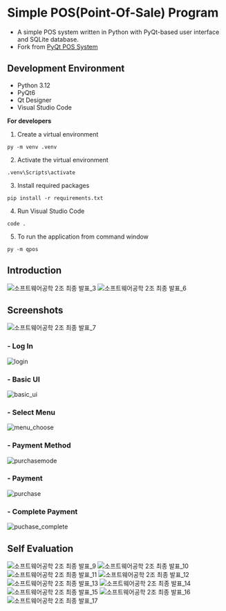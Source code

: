 # Simple POS(Point-Of-Sale) Program

- A simple POS system written in Python with PyQt-based user interface and SQLite database.
- Fork from [PyQt POS System](https://github.com/copolio/PyQt-POS-System)

## Development Environment
- Python 3.12
- PyQt6
- Qt Designer
- Visual Studio Code

**For developers**
1. Create a virtual environment
```
py -m venv .venv
```
2. Activate the virtual environment
```
.venv\Scripts\activate
```
3. Install required packages
```
pip install -r requirements.txt
```
4. Run Visual Studio Code
```
code .
```
5. To run the application from command window
```
py -m qpos
```

## Introduction

![소프트웨어공학 2조 최종 발표_3](https://user-images.githubusercontent.com/55977034/96537162-95c2c800-12d0-11eb-874f-92e39723f541.jpg)
![소프트웨어공학 2조 최종 발표_6](https://user-images.githubusercontent.com/55977034/96537172-978c8b80-12d0-11eb-9654-9742604773de.jpg)

## Screenshots

![소프트웨어공학 2조 최종 발표_7](https://user-images.githubusercontent.com/55977034/96537258-c440a300-12d0-11eb-8455-5c5a08c69a31.jpg)

### - Log In

![login](https://user-images.githubusercontent.com/55977034/96537398-226d8600-12d1-11eb-8ec2-b8bb7748ed20.png)

### - Basic UI

![basic_ui](https://user-images.githubusercontent.com/55977034/96537447-40d38180-12d1-11eb-9af3-e584d1fb965c.png)

### - Select Menu

![menu_choose](https://user-images.githubusercontent.com/55977034/96537495-5d6fb980-12d1-11eb-9381-79aba1157283.png)

### - Payment Method

![purchasemode](https://user-images.githubusercontent.com/55977034/96537537-74aea700-12d1-11eb-9e07-df382558af14.png)

### - Payment

![purchase](https://user-images.githubusercontent.com/55977034/96537575-9019b200-12d1-11eb-8011-3c9c5b6afcae.png)

### - Complete Payment

![puchase_complete](https://user-images.githubusercontent.com/55977034/96537613-a7589f80-12d1-11eb-94f3-ffa23d53e3c8.png)


## Self Evaluation

![소프트웨어공학 2조 최종 발표_9](https://user-images.githubusercontent.com/55977034/96537174-98252200-12d0-11eb-9bbe-60438f43c5b8.jpg)
![소프트웨어공학 2조 최종 발표_10](https://user-images.githubusercontent.com/55977034/96537177-98bdb880-12d0-11eb-8010-849ad4191409.jpg)
![소프트웨어공학 2조 최종 발표_11](https://user-images.githubusercontent.com/55977034/96537178-98bdb880-12d0-11eb-960b-42acbbf10d0d.jpg)
![소프트웨어공학 2조 최종 발표_12](https://user-images.githubusercontent.com/55977034/96537180-99564f00-12d0-11eb-8e84-757d447fc85d.jpg)
![소프트웨어공학 2조 최종 발표_13](https://user-images.githubusercontent.com/55977034/96537181-99564f00-12d0-11eb-8ded-64b1b70cffb1.jpg)
![소프트웨어공학 2조 최종 발표_14](https://user-images.githubusercontent.com/55977034/96537261-c4d93980-12d0-11eb-9e87-c6af554ad3b5.jpg)
![소프트웨어공학 2조 최종 발표_15](https://user-images.githubusercontent.com/55977034/96537182-99eee580-12d0-11eb-9465-8bfeef78d78e.jpg)
![소프트웨어공학 2조 최종 발표_16](https://user-images.githubusercontent.com/55977034/96537184-99eee580-12d0-11eb-9c45-0eb4e753c054.jpg)
![소프트웨어공학 2조 최종 발표_17](https://user-images.githubusercontent.com/55977034/96537185-9a877c00-12d0-11eb-9b94-a0ac06983dec.jpg)
